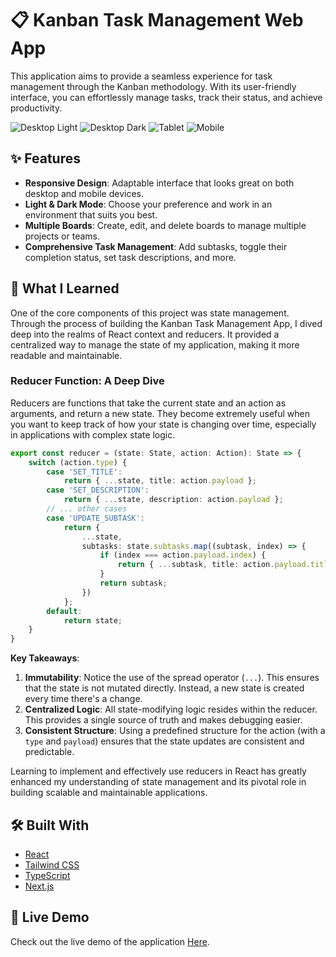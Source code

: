 
# 📋 Kanban Task Management Web App

This application aims to provide a seamless experience for task management through the Kanban methodology. With its user-friendly interface, you can effortlessly manage tasks, track their status, and achieve productivity.

![Desktop Light](/public/images/desktop-img-light.png)
![Desktop Dark](/public/images/desktop-img-dark.png)
![Tablet](/public/images/tablet-img.png)
![Mobile](/public/images/mobile-img.png)

## ✨ Features

- **Responsive Design**: Adaptable interface that looks great on both desktop and mobile devices.
- **Light & Dark Mode**: Choose your preference and work in an environment that suits you best.
- **Multiple Boards**: Create, edit, and delete boards to manage multiple projects or teams.
- **Comprehensive Task Management**: Add subtasks, toggle their completion status, set task descriptions, and more.
  
## 🧠 What I Learned

One of the core components of this project was state management. Through the process of building the Kanban Task Management App, I dived deep into the realms of React context and reducers. It provided a centralized way to manage the state of my application, making it more readable and maintainable.

### Reducer Function: A Deep Dive

Reducers are functions that take the current state and an action as arguments, and return a new state. They become extremely useful when you want to keep track of how your state is changing over time, especially in applications with complex state logic.

```typescript
export const reducer = (state: State, action: Action): State => {
    switch (action.type) {
        case 'SET_TITLE':
            return { ...state, title: action.payload };
        case 'SET_DESCRIPTION':
            return { ...state, description: action.payload };
        // ... other cases
        case 'UPDATE_SUBTASK':
            return {
                ...state,
                subtasks: state.subtasks.map((subtask, index) => {
                    if (index === action.payload.index) {
                        return { ...subtask, title: action.payload.title };
                    }
                    return subtask;
                })
            };
        default:
            return state;
    }
}
```

**Key Takeaways**:
1. **Immutability**: Notice the use of the spread operator (`...`). This ensures that the state is not mutated directly. Instead, a new state is created every time there's a change.
2. **Centralized Logic**: All state-modifying logic resides within the reducer. This provides a single source of truth and makes debugging easier.
3. **Consistent Structure**: Using a predefined structure for the action (with a `type` and `payload`) ensures that the state updates are consistent and predictable.

Learning to implement and effectively use reducers in React has greatly enhanced my understanding of state management and its pivotal role in building scalable and maintainable applications.

## 🛠️ Built With

- [React](https://reactjs.org/)
- [Tailwind CSS](https://tailwindcss.com/)
- [TypeScript](https://www.typescriptlang.org/)
- [Next.js](https://nextjs.org/)

## 🔗 Live Demo

Check out the live demo of the application [Here](<https://kanban-app-botir.vercel.app/>).


